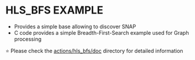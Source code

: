 # HLS_BFS EXAMPLE

* Provides a simple base allowing to discover SNAP
* C code provides a simple Breadth-First-Search example used for Graph processing

:star: Please check the [actions/hls_bfs/doc](./doc/) directory for detailed information
